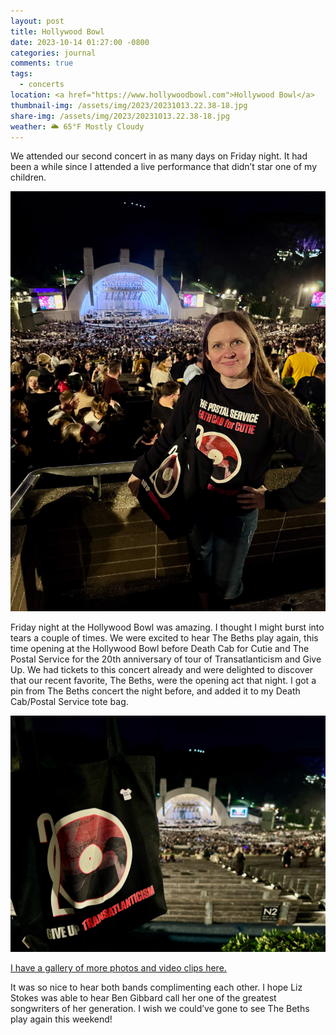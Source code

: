```yaml
---
layout: post
title: Hollywood Bowl
date: 2023-10-14 01:27:00 -0800
categories: journal
comments: true
tags:
  - concerts
location: <a href="https://www.hollywoodbowl.com">Hollywood Bowl</a>
thumbnail-img: /assets/img/2023/20231013.22.38-18.jpg
share-img: /assets/img/2023/20231013.22.38-18.jpg
weather: 🌥️ 65°F Mostly Cloudy
---
```

We attended our second concert in as many days on Friday night. It had been a while since I attended a live performance that didn’t star one of my children. 

![Me, Shannon, standing with the Hollywood Bowl in the background. I'm wearing a concert sweatshirt and holding a matching concert tote bag.](/assets/img/2023/20231013.22.38-18.jpg)

Friday night at the Hollywood Bowl was amazing. I thought I might burst into tears a couple of times. We were excited to hear The Beths play again, this time opening at the Hollywood Bowl before Death Cab for Cutie and The Postal Service for the 20th anniversary of tour of Transatlanticism and Give Up. We had tickets to this concert already and were delighted to discover that our recent favorite, The Beths, were the opening act that night. I got a pin from The Beths concert the night before, and added it to my Death Cab/Postal Service tote bag. 

![Black tote bag with the logo for the Death Cab for Cutie and The Postal Service 20th anniversary tour for Give Up and Transatlanticism. The tote bag has an added pin that looks like a white t-shirt which says The Beths on it. The Hollywood Bowl can be seen in the background.](/assets/img/2023/20231013.22.43-38.jpg)

[I have a gallery of more photos and video clips here.](https://photo.shannonkay.com/Events/Hollywood-Bowl-Death-Cab-Postal-Service-The-Beths) 

It was so nice to hear both bands complimenting each other. I hope Liz Stokes was able to hear Ben Gibbard call her one of the greatest songwriters of her generation. I wish we could’ve gone to see The Beths play again this weekend!